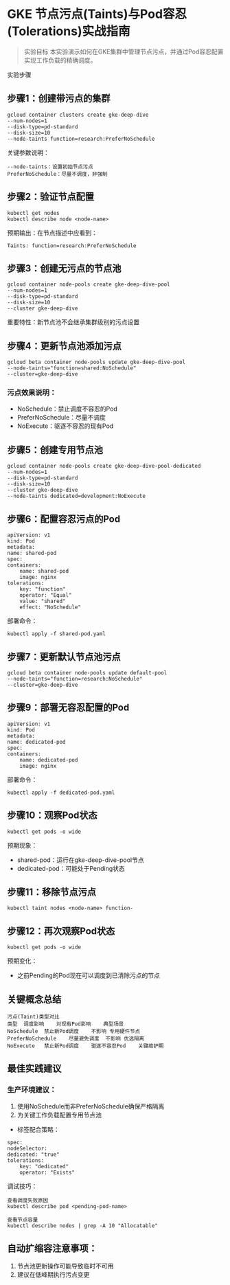 # GKE 节点污点(Taints)与Pod容忍(Tolerations)实战指南
> 实验目标
> 本实验演示如何在GKE集群中管理节点污点，并通过Pod容忍配置实现工作负载的精确调度。

实验步骤
## 步骤1：创建带污点的集群
```
gcloud container clusters create gke-deep-dive
--num-nodes=1
--disk-type=pd-standard
--disk-size=10
--node-taints function=research:PreferNoSchedule
```
关键参数说明：
```
--node-taints：设置初始节点污点
PreferNoSchedule：尽量不调度，非强制
```
## 步骤2：验证节点配置
```
kubectl get nodes
kubectl describe node <node-name>
```
预期输出：在节点描述中应看到：
```
Taints: function=research:PreferNoSchedule
```
## 步骤3：创建无污点的节点池
```
gcloud container node-pools create gke-deep-dive-pool
--num-nodes=1
--disk-type=pd-standard
--disk-size=10
--cluster gke-deep-dive
```
重要特性：新节点池不会继承集群级别的污点设置

## 步骤4：更新节点池添加污点
```
gcloud beta container node-pools update gke-deep-dive-pool
--node-taints="function=shared:NoSchedule"
--cluster=gke-deep-dive
```
### 污点效果说明：
- NoSchedule：禁止调度不容忍的Pod
- PreferNoSchedule：尽量不调度
- NoExecute：驱逐不容忍的现有Pod

## 步骤5：创建专用节点池
```
gcloud container node-pools create gke-deep-dive-pool-dedicated
--num-nodes=1
--disk-type=pd-standard
--disk-size=10
--cluster gke-deep-dive
--node-taints dedicated=development:NoExecute
```
## 步骤6：配置容忍污点的Pod
```
apiVersion: v1
kind: Pod
metadata:
name: shared-pod
spec:
containers:
    name: shared-pod
    image: nginx
tolerations:
    key: "function"
    operator: "Equal"
    value: "shared"
    effect: "NoSchedule"
```
部署命令：
```
kubectl apply -f shared-pod.yaml
```
## 步骤7：更新默认节点池污点
```
gcloud beta container node-pools update default-pool
--node-taints="function=research:NoSchedule"
--cluster=gke-deep-dive
```
## 步骤9：部署无容忍配置的Pod
```
apiVersion: v1
kind: Pod
metadata:
name: dedicated-pod
spec:
containers:
    name: dedicated-pod
    image: nginx
```
部署命令：
```
kubectl apply -f dedicated-pod.yaml
```
## 步骤10：观察Pod状态
```
kubectl get pods -o wide
```
预期现象：
- shared-pod：运行在gke-deep-dive-pool节点
- dedicated-pod：可能处于Pending状态

## 步骤11：移除节点污点
```
kubectl taint nodes <node-name> function-
```
## 步骤12：再次观察Pod状态
```
kubectl get pods -o wide
```
预期变化：
- 之前Pending的Pod现在可以调度到已清除污点的节点

## 关键概念总结
```
污点(Taint)类型对比
类型	调度影响	对现有Pod影响	典型场景
NoSchedule	禁止新Pod调度	不影响	专用硬件节点
PreferNoSchedule	尽量避免调度	不影响	优选隔离
NoExecute	禁止新Pod调度	驱逐不容忍Pod	关键维护期
```
## 最佳实践建议
### 生产环境建议：
1. 使用NoSchedule而非PreferNoSchedule确保严格隔离
2. 为关键工作负载配置专用节点池
- 标签配合策略：
```
spec:
nodeSelector:
dedicated: "true"
tolerations:
    key: "dedicated"
    operator: "Exists"
```
调试技巧：
```
查看调度失败原因
kubectl describe pod <pending-pod-name>

查看节点容量
kubectl describe nodes | grep -A 10 "Allocatable"
```
## 自动扩缩容注意事项：
1. 节点池更新操作可能导致临时不可用
2. 建议在低峰期执行污点变更

